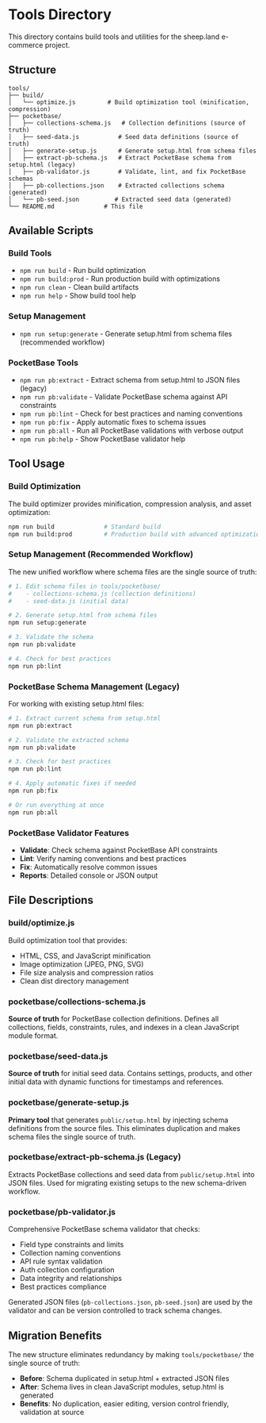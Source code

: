 # Tools Directory

This directory contains build tools and utilities for the sheep.land e-commerce project.

## Structure

```
tools/
├── build/
│   └── optimize.js         # Build optimization tool (minification, compression)
├── pocketbase/
│   ├── collections-schema.js   # Collection definitions (source of truth)
│   ├── seed-data.js           # Seed data definitions (source of truth)
│   ├── generate-setup.js      # Generate setup.html from schema files
│   ├── extract-pb-schema.js   # Extract PocketBase schema from setup.html (legacy)
│   ├── pb-validator.js        # Validate, lint, and fix PocketBase schemas
│   ├── pb-collections.json    # Extracted collections schema (generated)
│   └── pb-seed.json          # Extracted seed data (generated)
└── README.md              # This file
```

## Available Scripts

### Build Tools
- `npm run build` - Run build optimization
- `npm run build:prod` - Run production build with optimizations
- `npm run clean` - Clean build artifacts
- `npm run help` - Show build tool help

### Setup Management
- `npm run setup:generate` - Generate setup.html from schema files (recommended workflow)

### PocketBase Tools
- `npm run pb:extract` - Extract schema from setup.html to JSON files (legacy)
- `npm run pb:validate` - Validate PocketBase schema against API constraints
- `npm run pb:lint` - Check for best practices and naming conventions
- `npm run pb:fix` - Apply automatic fixes to schema issues
- `npm run pb:all` - Run all PocketBase validations with verbose output
- `npm run pb:help` - Show PocketBase validator help

## Tool Usage

### Build Optimization
The build optimizer provides minification, compression analysis, and asset optimization:

```bash
npm run build              # Standard build
npm run build:prod         # Production build with advanced optimizations
```

### Setup Management (Recommended Workflow)
The new unified workflow where schema files are the single source of truth:

```bash
# 1. Edit schema files in tools/pocketbase/
#    - collections-schema.js (collection definitions)
#    - seed-data.js (initial data)

# 2. Generate setup.html from schema files
npm run setup:generate

# 3. Validate the schema
npm run pb:validate

# 4. Check for best practices
npm run pb:lint
```

### PocketBase Schema Management (Legacy)
For working with existing setup.html files:

```bash
# 1. Extract current schema from setup.html
npm run pb:extract

# 2. Validate the extracted schema
npm run pb:validate

# 3. Check for best practices
npm run pb:lint

# 4. Apply automatic fixes if needed
npm run pb:fix

# Or run everything at once
npm run pb:all
```

### PocketBase Validator Features
- **Validate**: Check schema against PocketBase API constraints
- **Lint**: Verify naming conventions and best practices
- **Fix**: Automatically resolve common issues
- **Reports**: Detailed console or JSON output

## File Descriptions

### build/optimize.js
Build optimization tool that provides:
- HTML, CSS, and JavaScript minification
- Image optimization (JPEG, PNG, SVG)
- File size analysis and compression ratios
- Clean dist directory management

### pocketbase/collections-schema.js
**Source of truth** for PocketBase collection definitions. Defines all collections, fields, constraints, rules, and indexes in a clean JavaScript module format.

### pocketbase/seed-data.js  
**Source of truth** for initial seed data. Contains settings, products, and other initial data with dynamic functions for timestamps and references.

### pocketbase/generate-setup.js
**Primary tool** that generates `public/setup.html` by injecting schema definitions from the source files. This eliminates duplication and makes schema files the single source of truth.

### pocketbase/extract-pb-schema.js (Legacy)
Extracts PocketBase collections and seed data from `public/setup.html` into JSON files. Used for migrating existing setups to the new schema-driven workflow.

### pocketbase/pb-validator.js
Comprehensive PocketBase schema validator that checks:
- Field type constraints and limits
- Collection naming conventions
- API rule syntax validation
- Auth collection configuration
- Data integrity and relationships
- Best practices compliance

Generated JSON files (`pb-collections.json`, `pb-seed.json`) are used by the validator and can be version controlled to track schema changes.

## Migration Benefits

The new structure eliminates redundancy by making `tools/pocketbase/` the single source of truth:
- **Before**: Schema duplicated in setup.html + extracted JSON files
- **After**: Schema lives in clean JavaScript modules, setup.html is generated
- **Benefits**: No duplication, easier editing, version control friendly, validation at source